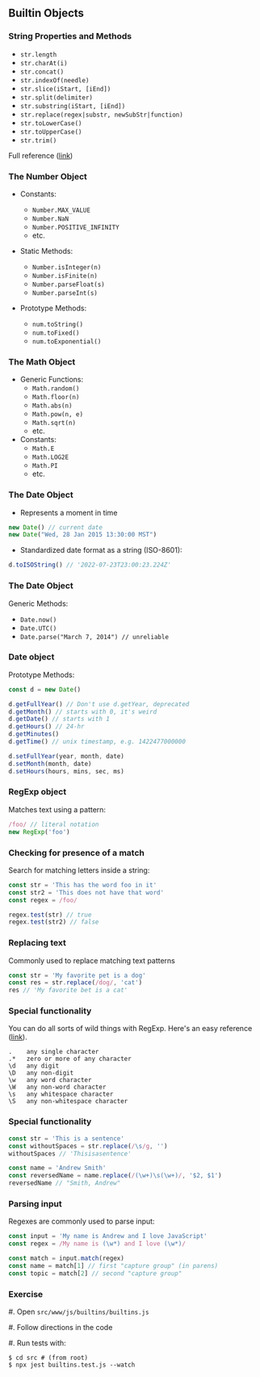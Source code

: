 ## Builtin Objects

### String Properties and Methods

  - `str.length`
  - `str.charAt(i)`
  - `str.concat()`
  - `str.indexOf(needle)`
  - `str.slice(iStart, [iEnd])`
  - `str.split(delimiter)`
  - `str.substring(iStart, [iEnd])`
  - `str.replace(regex|substr, newSubStr|function)`
  - `str.toLowerCase()`
  - `str.toUpperCase()`
  - `str.trim()`
    
Full reference ([link](https://developer.mozilla.org/en-US/docs/Web/JavaScript/Reference/Global_Objects/String))

### The Number Object

  * Constants:
    - `Number.MAX_VALUE`
    - `Number.NaN`
    - `Number.POSITIVE_INFINITY`
    - etc.

  * Static Methods:
    - `Number.isInteger(n)`
    - `Number.isFinite(n)`
    - `Number.parseFloat(s)`
    - `Number.parseInt(s)`

  * Prototype Methods:
    - `num.toString()`
    - `num.toFixed()`
    - `num.toExponential()`

### The Math Object

  * Generic Functions:
    - `Math.random()` 
    - `Math.floor(n)`
    - `Math.abs(n)`
    - `Math.pow(n, e)`
    - `Math.sqrt(n)`
    - etc.
  * Constants:
    - `Math.E`
    - `Math.LOG2E`
    - `Math.PI`
    - etc.

### The Date Object

  - Represents a moment in time

```javascript
new Date() // current date
new Date("Wed, 28 Jan 2015 13:30:00 MST")
```

  - Standardized date format as a string (ISO-8601):

```javascript
d.toISOString() // '2022-07-23T23:00:23.224Z'
```

### The Date Object

Generic Methods:

  - `Date.now()`
  - `Date.UTC()`
  - `Date.parse("March 7, 2014") // unreliable`

### Date object

Prototype Methods:

```javascript
const d = new Date()

d.getFullYear() // Don't use d.getYear, deprecated
d.getMonth() // starts with 0, it's weird
d.getDate() // starts with 1
d.getHours() // 24-hr
d.getMinutes()
d.getTime() // unix timestamp, e.g. 1422477000000

d.setFullYear(year, month, date)
d.setMonth(month, date)
d.setHours(hours, mins, sec, ms)
```

### RegExp object

Matches text using a pattern:

```javascript
/foo/ // literal notation
new RegExp('foo') 
```

### Checking for presence of a match

Search for matching letters inside a string:

```javascript
const str = 'This has the word foo in it'
const str2 = 'This does not have that word'
const regex = /foo/

regex.test(str) // true
regex.test(str2) // false
```

### Replacing text

Commonly used to replace matching text patterns

```javascript
const str = 'My favorite pet is a dog'
const res = str.replace(/dog/, 'cat')
res // 'My favorite bet is a cat'
```

### Special functionality

You can do all sorts of wild things with RegExp. Here's an easy reference ([link](https://rubular.com/)).

```
.    any single character
.*   zero or more of any character
\d   any digit
\D   any non-digit
\w   any word character
\W   any non-word character
\s   any whitespace character
\S   any non-whitespace character
```

### Special functionality

```javascript
const str = 'This is a sentence'
const withoutSpaces = str.replace(/\s/g, '')
withoutSpaces // 'Thisisasentence'

const name = 'Andrew Smith'
const reversedName = name.replace(/(\w+)\s(\w+)/, '$2, $1')
reversedName // "Smith, Andrew"
```

### Parsing input

Regexes are commonly used to parse input:

```javascript
const input = 'My name is Andrew and I love JavaScript'
const regex = /My name is (\w*) and I love (\w*)/

const match = input.match(regex)
const name = match[1] // first "capture group" (in parens)
const topic = match[2] // second "capture group"
```

### Exercise


#. Open `src/www/js/builtins/builtins.js`

#. Follow directions in the code

#. Run tests with:

```shell
$ cd src # (from root)
$ npx jest builtins.test.js --watch
```

